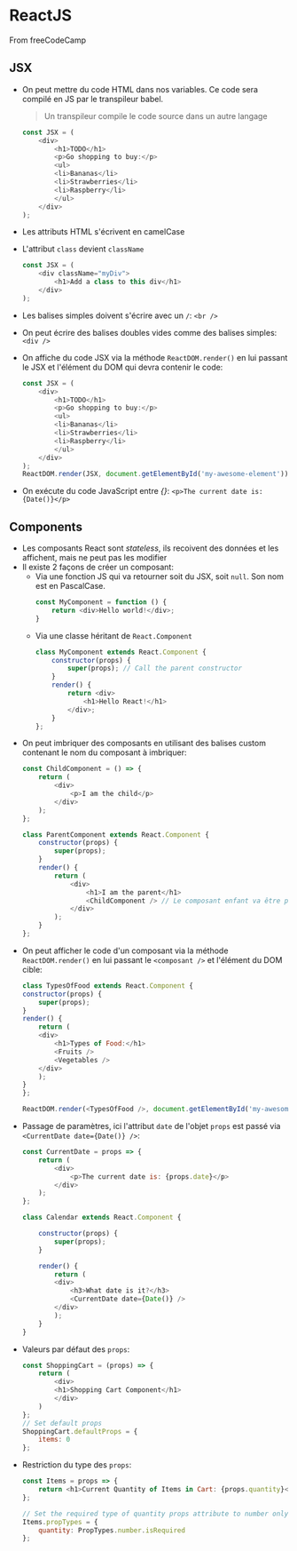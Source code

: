 # ReactJS

From freeCodeCamp

## JSX

* On peut mettre du code HTML dans nos variables. Ce code sera compilé en JS par le transpileur babel.

    > Un transpileur compile le code source dans un autre langage

    ```javascript
    const JSX = (
        <div>
            <h1>TODO</h1>
            <p>Go shopping to buy:</p>
            <ul>
            <li>Bananas</li>
            <li>Strawberries</li>
            <li>Raspberry</li>
            </ul>
        </div>
    );
    ```
* Les attributs HTML s'écrivent en camelCase
* L'attribut `class` devient `className`
    ```js
	const JSX = (
        <div className="myDiv">
            <h1>Add a class to this div</h1>
        </div>
    );
    ```
* Les balises simples doivent s'écrire avec un `/`: `<br />`
* On peut écrire des balises doubles vides comme des balises simples: `<div />`
* On affiche du code JSX via la méthode `ReactDOM.render()` en lui passant le JSX et l'élément du DOM qui devra contenir le code:
    ```js
    const JSX = (
        <div>
            <h1>TODO</h1>
            <p>Go shopping to buy:</p>
            <ul>
            <li>Bananas</li>
            <li>Strawberries</li>
            <li>Raspberry</li>
            </ul>
        </div>
    );
    ReactDOM.render(JSX, document.getElementById('my-awesome-element'));
    ```
* On exécute du code JavaScript entre *{}*: `<p>The current date is: {Date()}</p>`

## Components

* Les composants React sont *stateless*, ils recoivent des données et les affichent, mais ne peut pas les modifier
* Il existe 2 façons de créer un composant:
    * Via une fonction JS qui va retourner soit du JSX, soit `null`. Son nom est en PascalCase.
        ```js
        const MyComponent = function () {
            return <div>Hello world!</div>;
        }
        ```
    * Via une classe héritant de `React.Component`
        ```js
        class MyComponent extends React.Component {
            constructor(props) {
                super(props); // Call the parent constructor
            }
            render() {
                return <div>
                    <h1>Hello React!</h1>
                </div>;
            }
        };
        ```
* On peut imbriquer des composants en utilisant des balises custom contenant le nom du composant à imbriquer:
    ```js
    const ChildComponent = () => {
        return (
            <div>
                <p>I am the child</p>
            </div>
        );
    };

    class ParentComponent extends React.Component {
        constructor(props) {
            super(props);
        }
        render() {
            return (
                <div>
                    <h1>I am the parent</h1>
                    <ChildComponent /> // Le composant enfant va être placé ici
                </div>
            );
        }
    };
    ```
* On peut afficher le code d'un composant via la méthode `ReactDOM.render()` en lui passant le `<composant />` et l'élément du DOM cible:
    ```js
    class TypesOfFood extends React.Component {
    constructor(props) {
        super(props);
    }
    render() {
        return (
        <div>
            <h1>Types of Food:</h1>
            <Fruits />
            <Vegetables />
        </div>
        );
    }
    };

    ReactDOM.render(<TypesOfFood />, document.getElementById('my-awesome-element'));
    ```
* Passage de paramètres, ici l'attribut `date` de l'objet `props` est passé via `<CurrentDate date={Date()} />`:
    ```js
    const CurrentDate = props => {
        return (
            <div>
                <p>The current date is: {props.date}</p>
            </div>
        );
    };

    class Calendar extends React.Component {

        constructor(props) {
            super(props);
        }

        render() {
            return (
            <div>
                <h3>What date is it?</h3>
                <CurrentDate date={Date()} />
            </div>
            );
        }
    }
    ```
* Valeurs par défaut des `props`:
    ```js
    const ShoppingCart = (props) => {
        return (
            <div>
            <h1>Shopping Cart Component</h1>
            </div>
        )
    };
    // Set default props
    ShoppingCart.defaultProps = {
        items: 0
    };
    ```
* Restriction du type des `props`:
    ```js
    const Items = props => {
        return <h1>Current Quantity of Items in Cart: {props.quantity}</h1>;
    };

    // Set the required type of quantity props attribute to number only
    Items.propTypes = {
        quantity: PropTypes.number.isRequired
    };
    ```